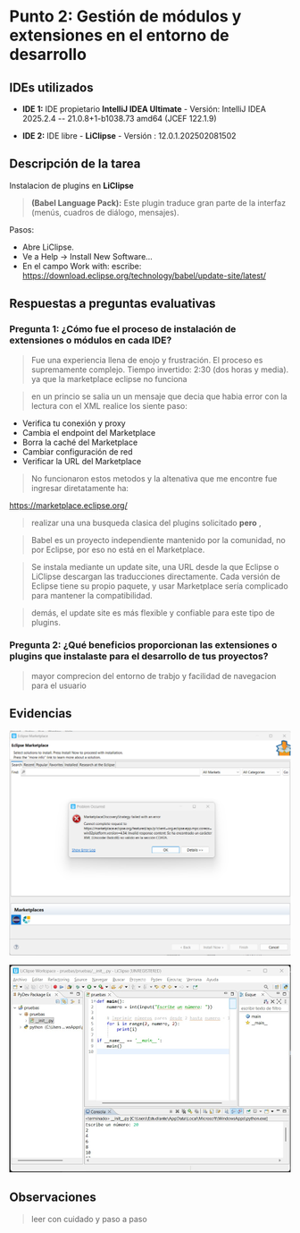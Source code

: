 # Punto 2: Gestión de módulos y extensiones en el entorno de desarrollo

## IDEs utilizados

-  **IDE 1:** IDE propietario **IntelliJ IDEA Ultimate** -
    Versión: IntelliJ IDEA 2025.2.4 -- 21.0.8+1-b1038.73 amd64 (JCEF 122.1.9)

-  **IDE 2:** IDE libre - **LiClipse** - 
    Versión : 12.0.1.202502081502

## Descripción de la tarea

Instalacion de plugins en **LiClipse** 


>**(Babel Language Pack):**
Este plugin traduce gran parte de la interfaz (menús, cuadros de diálogo, mensajes).

Pasos:
* Abre LiClipse.
* Ve a Help → Install New Software...
* En el campo Work with: escribe:
https://download.eclipse.org/technology/babel/update-site/latest/

## Respuestas a preguntas evaluativas

### Pregunta 1: ¿Cómo fue el proceso de instalación de extensiones o módulos en cada IDE?

>Fue una experiencia llena de enojo y frustración. El proceso es supremamente complejo. Tiempo invertido: 2:30 (dos horas y media). ya que la marketplace eclipse no funciona 

>en un princio se salia un un mensaje que decia que habia error con la lectura con el XML 
realice los siente paso:

* Verifica tu conexión y proxy
* Cambia el endpoint del Marketplace
* Borra la caché del Marketplace
* Cambiar configuración de red
* Verificar la URL del Marketplace

> No funcionaron estos metodos y la altenativa que me encontre fue ingresar diretatamente ha: 

https://marketplace.eclipse.org/

> realizar una una busqueda clasica del plugins solicitado **pero** , 

>Babel es un proyecto independiente mantenido por la comunidad, no por Eclipse, por eso no está en el Marketplace.

>Se instala mediante un update site, una URL desde la que Eclipse o LiClipse descargan las traducciones directamente. Cada versión de Eclipse tiene su propio paquete, y usar Marketplace sería complicado para mantener la compatibilidad.

> demás, el update site es más flexible y confiable para este tipo de plugins.

### Pregunta 2: ¿Qué beneficios proporcionan las extensiones o plugins que instalaste para el desarrollo de tus proyectos?

>mayor comprecion del entorno de trabjo y facilidad de navegacion para el usuario 


## Evidencias

![error](./capturas/Error%20xml.png)

![liclipse_en_español](./capturas/liclipse_es.jpg)

## Observaciones
> leer con cuidado y paso a paso 